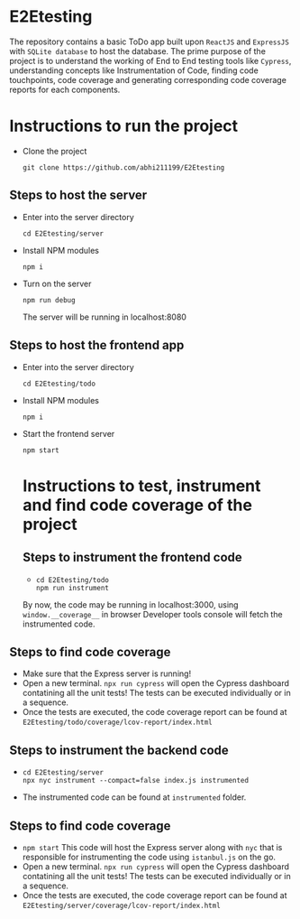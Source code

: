 # E2Etesting
The repository contains a basic ToDo app built upon `ReactJS` and `ExpressJS` with `SQLite database` to host the database. 
The prime purpose of the project is to understand the working of End to End testing tools like `Cypress`, understanding concepts like Instrumentation of Code, finding code touchpoints,
code coverage and generating corresponding code coverage reports for each components.

# Instructions to run the project
- Clone the project 
  ```
  git clone https://github.com/abhi211199/E2Etesting
  ```

## Steps to host the server
- Enter into the server directory
  ```
  cd E2Etesting/server
  ```
- Install NPM modules
  ```
  npm i
  ```
- Turn on the server
  ```
  npm run debug
  ```
  The server will be running in localhost:8080
  
## Steps to host the frontend app
- Enter into the server directory
  ```
  cd E2Etesting/todo
  ```
- Install NPM modules
  ```
  npm i
  ```
- Start the frontend server
  ```
  npm start
  ```
  
  # Instructions to test, instrument and find code coverage of the project
  
  ## Steps to instrument the frontend code
  - ```
    cd E2Etesting/todo
    npm run instrument
    ```
  By now, the code may be running in localhost:3000, using `window.__coverage__` in browser Developer tools console will fetch the instrumented code.
 ## Steps to find code coverage
 - Make sure that the Express server is running!
 - Open a new terminal. `npx run cypress` will open the Cypress dashboard contatining all the unit tests! The tests can be executed individually or in a sequence.
 - Once the tests are executed, the code coverage report can be found at `E2Etesting/todo/coverage/lcov-report/index.html`
 
 
 
 ## Steps to instrument the backend code
  - ```
    cd E2Etesting/server
    npx nyc instrument --compact=false index.js instrumented
    ```
  - The instrumented code can be found at `instrumented` folder.
 
 ## Steps to find code coverage
 - `npm start` This code will host the Express server along with `nyc` that is responsible for instrumenting the code using `istanbul.js` on the go.
 - Open a new terminal. `npx run cypress` will open the Cypress dashboard contatining all the unit tests! The tests can be executed individually or in a sequence.
 - Once the tests are executed, the code coverage report can be found at `E2Etesting/server/coverage/lcov-report/index.html`
